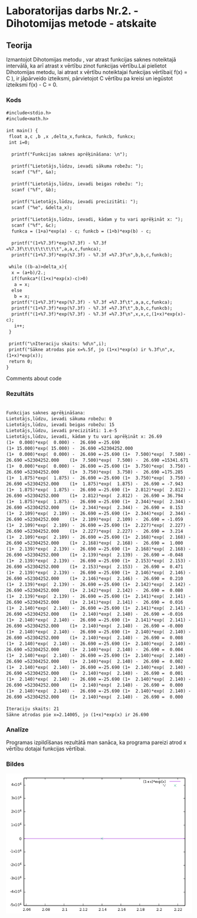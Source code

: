 <!-- https://help.github.com/en/github/writing-on-github/basic-writing-and-formatting-syntax -->
# Laboratorijas darbs Nr.2. - Dihotomijas metode - atskaite

## Teorija
Izmantojot Dihotomijas metodu , var atrast funkcijas saknes noteiktajā intervālā, ka arī atrast x vērtību zinot funkcijas vērtību.Lai pielietot Dihotomijas metodu, lai atrast x vērtību noteiktajai funkcijas vērtībai( f(x) = C ), ir jāpārveido izteiksmi, pārvietojot C vērtību pa kreisi un iegūstot izteiksmi f(x) - C = 0.    

### Kods
```
#include<stdio.h>
#include<math.h>

int main() {
 float a,c ,b ,x ,delta_x,funkca, funkcb, funkcx;
 int i=0;

  printf("Funkcijas saknes aprēķināšana: \n");

  printf("Lietotājs,lūdzu, ievadi sākuma robežu: ");
  scanf ("%f", &a);

  printf("Lietotājs,lūdzu, ievadi beigas robežu: ");
  scanf ("%f", &b);

  printf("Lietotājs,lūdzu, ievadi precizitāti: ");
  scanf ("%e", &delta_x);

  printf("Lietotājs,lūdzu, ievadi, kādam y tu vari aprēķināt x: ");
  scanf ("%f", &c);
  funkca = (1+a)*exp(a) - c; funkcb = (1+b)*exp(b) - c;

  printf("(1+%7.3f)*exp(%7.3f) - %7.3f =%7.3f\t\t\t\t\t\t\t",a,a,c,funkca);
  printf("(1+%7.3f)*exp(%7.3f) - %7.3f =%7.3f\n",b,b,c,funkcb);

 while ((b-a)>delta_x){
  x = (a+b)/2.;
  if(funkca*((1+x)*exp(x)-c)>0)
   a = x;
  else
   b = x;
  printf("(1+%7.3f)*exp(%7.3f) - %7.3f =%7.3f\t",a,a,c,funkca);
  printf("(1+%7.3f)*exp(%7.3f) - %7.3f =%7.3f\t",b,b,c,funkcb);
  printf("(1+%7.3f)*exp(%7.3f) - %7.3f =%7.3f\n",x,x,c,(1+x)*exp(x)-c);
   i++;
 }

 printf("\nIteraciju skaits: %d\n",i);
 printf("Sākne atrodas pie x=%.5f, jo (1+x)*exp(x) ir %.3f\n",x,(1+x)*exp(x));
 return 0;
}

```
Comments about code  

### Rezultāts
```

Funkcijas saknes aprēķināšana: 
Lietotājs,lūdzu, ievadi sākuma robežu: 0
Lietotājs,lūdzu, ievadi beigas robežu: 15
Lietotājs,lūdzu, ievadi precizitāti: 1.e-5
Lietotājs,lūdzu, ievadi, kādam y tu vari aprēķināt x: 26.69
(1+  0.000)*exp(  0.000) -  26.690 =-25.690							(1+ 15.000)*exp( 15.000) -  26.690 =52304252.000
(1+  0.000)*exp(  0.000) -  26.690 =-25.690	(1+  7.500)*exp(  7.500) -  26.690 =52304252.000	(1+  7.500)*exp(  7.500) -  26.690 =15341.671
(1+  0.000)*exp(  0.000) -  26.690 =-25.690	(1+  3.750)*exp(  3.750) -  26.690 =52304252.000	(1+  3.750)*exp(  3.750) -  26.690 =175.285
(1+  1.875)*exp(  1.875) -  26.690 =-25.690	(1+  3.750)*exp(  3.750) -  26.690 =52304252.000	(1+  1.875)*exp(  1.875) -  26.690 = -7.943
(1+  1.875)*exp(  1.875) -  26.690 =-25.690	(1+  2.812)*exp(  2.812) -  26.690 =52304252.000	(1+  2.812)*exp(  2.812) -  26.690 = 36.794
(1+  1.875)*exp(  1.875) -  26.690 =-25.690	(1+  2.344)*exp(  2.344) -  26.690 =52304252.000	(1+  2.344)*exp(  2.344) -  26.690 =  8.153
(1+  2.109)*exp(  2.109) -  26.690 =-25.690	(1+  2.344)*exp(  2.344) -  26.690 =52304252.000	(1+  2.109)*exp(  2.109) -  26.690 = -1.059
(1+  2.109)*exp(  2.109) -  26.690 =-25.690	(1+  2.227)*exp(  2.227) -  26.690 =52304252.000	(1+  2.227)*exp(  2.227) -  26.690 =  3.214
(1+  2.109)*exp(  2.109) -  26.690 =-25.690	(1+  2.168)*exp(  2.168) -  26.690 =52304252.000	(1+  2.168)*exp(  2.168) -  26.690 =  1.000
(1+  2.139)*exp(  2.139) -  26.690 =-25.690	(1+  2.168)*exp(  2.168) -  26.690 =52304252.000	(1+  2.139)*exp(  2.139) -  26.690 = -0.048
(1+  2.139)*exp(  2.139) -  26.690 =-25.690	(1+  2.153)*exp(  2.153) -  26.690 =52304252.000	(1+  2.153)*exp(  2.153) -  26.690 =  0.471
(1+  2.139)*exp(  2.139) -  26.690 =-25.690	(1+  2.146)*exp(  2.146) -  26.690 =52304252.000	(1+  2.146)*exp(  2.146) -  26.690 =  0.210
(1+  2.139)*exp(  2.139) -  26.690 =-25.690	(1+  2.142)*exp(  2.142) -  26.690 =52304252.000	(1+  2.142)*exp(  2.142) -  26.690 =  0.080
(1+  2.139)*exp(  2.139) -  26.690 =-25.690	(1+  2.141)*exp(  2.141) -  26.690 =52304252.000	(1+  2.141)*exp(  2.141) -  26.690 =  0.016
(1+  2.140)*exp(  2.140) -  26.690 =-25.690	(1+  2.141)*exp(  2.141) -  26.690 =52304252.000	(1+  2.140)*exp(  2.140) -  26.690 = -0.016
(1+  2.140)*exp(  2.140) -  26.690 =-25.690	(1+  2.141)*exp(  2.141) -  26.690 =52304252.000	(1+  2.140)*exp(  2.140) -  26.690 = -0.000
(1+  2.140)*exp(  2.140) -  26.690 =-25.690	(1+  2.140)*exp(  2.140) -  26.690 =52304252.000	(1+  2.140)*exp(  2.140) -  26.690 =  0.008
(1+  2.140)*exp(  2.140) -  26.690 =-25.690	(1+  2.140)*exp(  2.140) -  26.690 =52304252.000	(1+  2.140)*exp(  2.140) -  26.690 =  0.004
(1+  2.140)*exp(  2.140) -  26.690 =-25.690	(1+  2.140)*exp(  2.140) -  26.690 =52304252.000	(1+  2.140)*exp(  2.140) -  26.690 =  0.002
(1+  2.140)*exp(  2.140) -  26.690 =-25.690	(1+  2.140)*exp(  2.140) -  26.690 =52304252.000	(1+  2.140)*exp(  2.140) -  26.690 =  0.001
(1+  2.140)*exp(  2.140) -  26.690 =-25.690	(1+  2.140)*exp(  2.140) -  26.690 =52304252.000	(1+  2.140)*exp(  2.140) -  26.690 =  0.000
(1+  2.140)*exp(  2.140) -  26.690 =-25.690	(1+  2.140)*exp(  2.140) -  26.690 =52304252.000	(1+  2.140)*exp(  2.140) -  26.690 =  0.000

Iteraciju skaits: 21
Sākne atrodas pie x=2.14005, jo (1+x)*exp(x) ir 26.690

```

### Analīze
Programas izpildīšanas rezultātā man sanāca, ka programa pareizi atrod x vērtību dotajai funkcijas vērtībai.

### Bildes
![Funkcijas grafiks ar atzīmētu saknes punktu:](https://github.com/daniil172101/RTR105_2019/blob/master/darbi/2ld_roots/roots.png)

